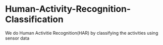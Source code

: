 # Human-Activity-Recognition-Classification
We do Human Activitie Recognition(HAR) by classifying the activities using sensor data
